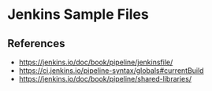 # Jenkins Sample Files

## References
* https://jenkins.io/doc/book/pipeline/jenkinsfile/
* https://ci.jenkins.io/pipeline-syntax/globals#currentBuild
* https://jenkins.io/doc/book/pipeline/shared-libraries/
